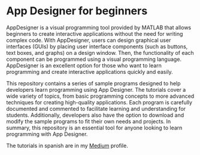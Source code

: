 # App Designer for beginners

AppDesigner is a visual programming tool provided by MATLAB that allows beginners to create interactive applications without the need for writing complex code. 
With AppDesigner, users can design graphical user interfaces (GUIs) by placing user interface components (such as buttons, text boxes, and graphs) on a design window. 
Then, the functionality of each component can be programmed using a visual programming language. 
AppDesigner is an excellent option for those who want to learn programming and create interactive applications quickly and easily.

This repository contains a series of sample programs designed to help developers learn programming using App Designer.
The tutorials cover a wide variety of topics, from basic programming concepts to more advanced techniques for creating high-quality applications. 
Each program is carefully documented and commented to facilitate learning and understanding for students. 
Additionally, developers also have the option to download and modify the sample programs to fit their own needs and projects. 
In summary, this repository is an essential tool for anyone looking to learn programming with App Designer.


The tutorials in spanish are in my [Medium](https://medium.com/@josueisaihs) profile.
